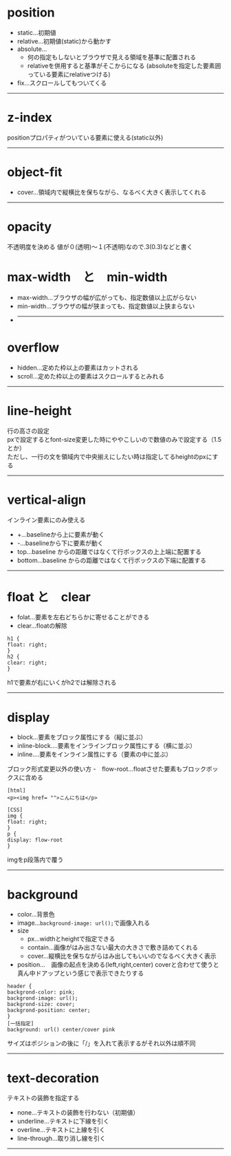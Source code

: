 # position
- static...初期値
- relative...初期値(static)から動かす
- absolute...
  - 何の指定もしないとブラウザで見える領域を基準に配置される
  - relativeを併用すると基準がそこからになる
  (absoluteを指定した要素囲っている要素にrelativeつける)
- fix...スクロールしてもついてくる
***

# z-index
positionプロパティがついている要素に使える(static以外)
***

# object-fit
- cover...領域内で縦横比を保ちながら、なるべく大きく表示してくれる
***

# opacity
不透明度を決める
値が０(透明)〜１(不透明)なので.3(0.3)などと書く

# max-width　と　min-width
- max-width...ブラウザの幅が広がっても、指定数値以上広がらない
- min-width...ブラウザの幅が狭まっても、指定数値以上狭まらない
- ***

# overflow
- hidden...定めた枠以上の要素はカットされる
- scroll...定めた枠以上の要素はスクロールするとみれる
***

# line-height
行の高さの設定   
pxで設定するとfont-size変更した時にややこしいので数値のみで設定する（1.5とか）  
ただし、一行の文を領域内で中央揃えにしたい時は指定してるheightのpxにする
***

# vertical-align
インライン要素にのみ使える   
- +...baselineから上に要素が動く
- -...baselineから下に要素が動く   
- top...baseline からの距離ではなくて行ボックスの上上端に配置する
- bottom...baseline からの距離ではなくて行ボックスの下端に配置する
***

# float と　clear
- folat...要素を左右どちらかに寄せることができる 
- clear...floatの解除
~~~
h1 {
float: right;
}
h2 {
clear: right;
}
~~~
h1で要素が右にいくがh2では解除される
***

# display
- block...要素をブロック属性にする（縦に並ぶ）
- inline-block....要素をインラインブロック属性にする（横に並ぶ）
- inline....要素をインライン属性にする（要素の中に並ぶ）

ブロック形式変更以外の使い方
-　flow-root...floatさせた要素もブロックボックスに含める
~~~
[html]
<p><img href= "">こんにちは</p>

[CSS]
img {
float: right;
}
p {
display: flow-root
}
~~~
imgをp段落内で覆う
***

# background
- color...背景色
- image...`background-image: url();`で画像入れる
- size
   - px...widthとheightで指定できる
   - contain...画像がはみ出さない最大の大きさで敷き詰めてくれる
   - cover...縦横比を保ちながらはみ出してもいいのでなるべく大きく表示
- position...　画像の起点を決める(left,right,center)
coverと合わせて使うと真ん中ドアップという感じで表示できたりする
~~~
header {
backgrond-color: pink;
backgrond-image: url();
backgrond-size: cover;
backgrond-position: center;
}
[一括指定]
background: url() center/cover pink
~~~
サイズはポジションの後に「/」を入れて表示するがそれ以外は順不同
***

# text-decoration
テキストの装飾を指定する
- none...テキストの装飾を行わない（初期値）
- underline...テキストに下線を引く
- overline...テキストに上線を引く
- line-through...取り消し線を引く
***

